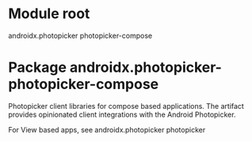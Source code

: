 # Module root

androidx.photopicker photopicker-compose

# Package androidx.photopicker-photopicker-compose

Photopicker client libraries for compose based applications. The artifact
provides opinionated client integrations with the Android Photopicker.

For View based apps, see androidx.photopicker photopicker
